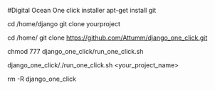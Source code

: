 
#Digital Ocean One click installer
apt-get install git

cd /home/django
git clone yourproject

cd /home/
git clone https://github.com/Attumm/django_one_click.git

chmod 777 django_one_click/run_one_click.sh

django_one_click/./run_one_click.sh <your_project_name>

rm -R django_one_click

